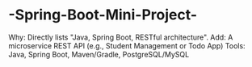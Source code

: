 # -Spring-Boot-Mini-Project-
Why: Directly lists "Java, Spring Boot, RESTful architecture". Add: A microservice REST API (e.g., Student Management or Todo App) Tools: Java, Spring Boot, Maven/Gradle, PostgreSQL/MySQL
